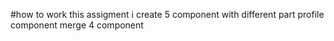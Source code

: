 #how to work this assigment
i create 5 component with different part 
profile component merge 4 component 

